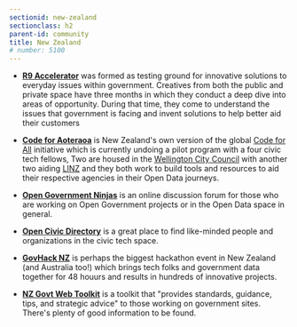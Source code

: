 ```yaml
---
sectionid: new-zealand
sectionclass: h2
parent-id: community
title: New Zealand
# number: 5100
---
```


- **[R9 Accelerator](http://www.r9accelerator.co.nz/)** was formed as testing ground for innovative solutions to everyday issues within government. Creatives from both the public and private space have three months in which they conduct a deep dive into areas of opportunity. During that time, they come to understand the issues that government is facing and invent solutions to help better aid their customers

- **[Code for Aoteraoa](http://codeforaotearoa.org)** is New Zealand's own version of the global [Code for All](https://codeforall.org/) initiative which is currently undoing a pilot program with a four civic tech fellows, Two are housed in the [Wellington City Council](http://wellington.govt.nz/) with another two aiding [LINZ](http://linz.govt.nz) and they both work to build tools and resources  to aid their respective agencies in their Open Data journeys.

- **[Open Government Ninjas](http://groups.open.org.nz/groups/ninja-talk/)** is an online discussion forum for those who are working on Open Government projects or in the Open Data space in general.

- **[Open Civic Directory](http://openciv.nz/directory/)** is a great place to find like-minded people and organizations in the civic tech space.

- **[GovHack NZ](http://govhack.org.nz/)** is perhaps the biggest hackathon event in New Zealand (and Australia too!) which brings tech folks and government data together for 48 houurs and results in hundreds of innovative projects.

- **[NZ Govt Web Toolkit](https://webtoolkit.govt.nz/)** is a toolkit that "provides standards, guidance, tips, and strategic advice" to those working on government sites. There's plenty of good information to be found.
